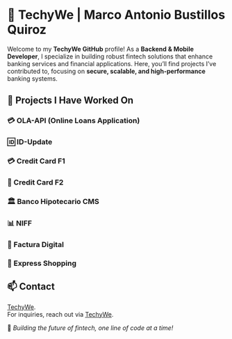 # 🏦 TechyWe | Marco Antonio Bustillos Quiroz  

Welcome to my **TechyWe GitHub** profile! As a **Backend & Mobile Developer**, I specialize in building robust fintech solutions that enhance banking services and financial applications. Here, you’ll find projects I’ve contributed to, focusing on **secure, scalable, and high-performance** banking systems.

## 🚀 Projects I Have Worked On  

### 💳 OLA-API (Online Loans Application) 
### 🆔 ID-Update 
### 💳 Credit Card F1 
### 🏦 Credit Card F2  
### 🏛️ Banco Hipotecario CMS 
### 📊 NIFF  
### 🧾 Factura Digital  
### 🛒 Express Shopping

## 📫 Contact  
[TechyWe](mailto:marco.bustillo@techy-we.com).  
For inquiries, reach out via [TechyWe](https://techywe.com).  

🚀 *Building the future of fintech, one line of code at a time!*
